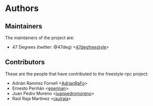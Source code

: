 # Authors

## Maintainers

The maintainers of the project are:

* 47 Degrees (twitter: @47deg) <[47degfreestyle](https://github.com/47degfreestyle)>

## Contributors

These are the people that have contributed to the freestyle-rpc project:

* Adrián Ramírez Fornell <[AdrianRaFo](https://github.com/AdrianRaFo)>
* Ernesto Periñán <[eperinan](https://github.com/eperinan)>
* Juan Pedro Moreno <[juanpedromoreno](https://github.com/juanpedromoreno)>
* Raúl Raja Martínez <[raulraja](https://github.com/raulraja)>